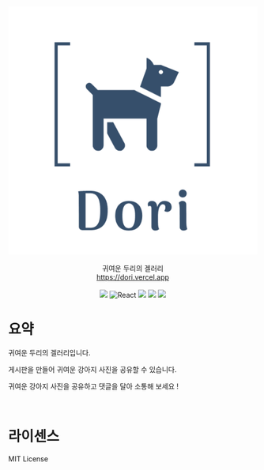 ![Logo](./src/static/imges/logo.png)

<center>귀여운 두리의 겔러리</center>
<center><a href="https://dori.vercel.app/">https://dori.vercel.app</a></center>
</br>
<center>
<img src="https://img.shields.io/badge/TypeScript-3178C6?logo=TypeScript&logoColor=white"/>
<img src="https://img.shields.io/badge/React-61DAFB?logo=React&logoColor=white" alt="React"/>
<img src="https://img.shields.io/badge/Recoil
-E0234E?logoColor=white"/>
<img src="https://img.shields.io/badge/TypeORM-E0234E?logoColor=white"/>
<img src="https://img.shields.io/badge/emotion
-E0234E?logoColor=white"/>
</center>

# 요약

귀여운 두리의 겔러리입니다.

게시판을 만들어 귀여운 강아지 사진을 공유할 수 있습니다.

귀여운 강아지 사진을 공유하고 댓글을 달아 소통해 보세요 !

</br>

# 라이센스

MIT License
